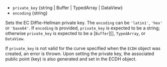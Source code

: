 <!-- YAML
added: v0.11.14
-->
- `private_key` {string | Buffer | TypedArray | DataView}
- `encoding` {string}

Sets the EC Diffie-Hellman private key. The `encoding` can be `'latin1'`,
`'hex'` or `'base64'`. If `encoding` is provided, `private_key` is expected
to be a string; otherwise `private_key` is expected to be a [`Buffer`][],
`TypedArray`, or `DataView`.

If `private_key` is not valid for the curve specified when the `ECDH` object was
created, an error is thrown. Upon setting the private key, the associated
public point (key) is also generated and set in the ECDH object.

